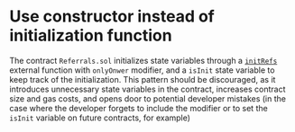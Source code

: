 # Use constructor instead of initialization function

The contract `Referrals.sol` initializes state variables through a [`initRefs`](https://github.com/code-423n4/2022-12-tigris/blob/main/contracts/Referrals.sol#L60-L65) external function with `onlyOnwer` modifier, and a `isInit` state variable to keep track of the initialization. This pattern should be discouraged, as it introduces unnecessary state variables in the contract, increases contract size and gas costs, and opens door to potential developer mistakes (in the case where the developer forgets to include the modifier or to set the `isInit` variable on future contracts, for example)
